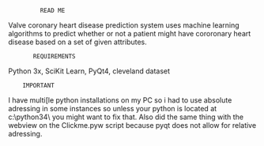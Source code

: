             READ ME

Valve coronary heart disease prediction system uses machine learning algorithms to predict whether or not a patient might have cororonary heart disease based on a set of given attributes.

           REQUIREMENTS

Python 3x,
SciKit Learn,
PyQt4,
cleveland dataset

		
		IMPORTANT

I have multi[le python installations on my PC so i had to use absolute adressing in some instances so unless your python is located at c:\python34\ you might want to fix that.
Also did the same thing with the webview on the Clickme.pyw script because pyqt does not allow for relative adressing.